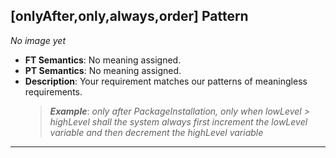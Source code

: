 ## [onlyAfter,only,always,order] Pattern
_No image yet_
 * **FT Semantics**: No meaning assigned.
 * **PT Semantics**: No meaning assigned.
 * **Description**: Your requirement matches our patterns of meaningless requirements.
   > **_Example_**: _only after PackageInstallation, only when lowLevel > highLevel shall the system  always first  increment the lowLevel variable and then  decrement the highLevel variable_   
***
